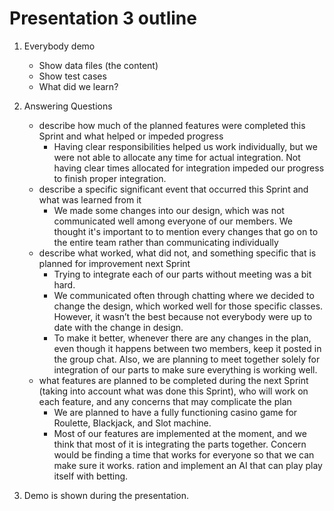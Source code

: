 # Presentation 3 outline

1.  Everybody demo
    - Show data files (the content)
    - Show test cases
    - What did we learn?

2. Answering Questions
    - describe how much of the planned features were completed this Sprint and what helped or impeded progress
        - Having clear responsibilities helped us work individually, but we were not able to allocate any time for actual integration. Not having clear times allocated for integration impeded our progress to finish proper integration. 
    - describe a specific significant event that occurred this Sprint and what was learned from it
        - We made some changes into our design, which was not communicated well among everyone of our members. We thought it's important to 
          to mention every changes that go on to the entire team rather than communicating individually 
    - describe what worked, what did not, and something specific that is planned for improvement next Sprint
        - Trying to integrate each of our parts without meeting was a bit hard. 
        - We communicated often through chatting where we decided to change the design, which worked well for those specific classes. However, it wasn’t the best because not everybody were up to date with the change in design.
        - To make it better, whenever there are any changes in the plan, even though it happens between two members, keep it posted in the group chat. Also, we are planning to meet together solely for integration of our parts to make sure everything is working well. 
    - what features are planned to be completed during the next Sprint (taking into account what was done this Sprint), who will work on each feature, and any concerns that may complicate the plan
        - We are planned to have a fully functioning casino game for Roulette, Blackjack, and Slot machine. 
        - Most of our features are implemented at the moment, and we think that most of it is integrating the parts together. Concern would be finding a time that works for everyone so that we can make sure it works. 
          ration and implement an AI that can play play itself with betting. 

3. Demo is shown during the presentation.
